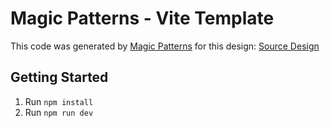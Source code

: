 # Magic Patterns - Vite Template

This code was generated by [Magic Patterns](https://magicpatterns.com) for this design: [Source Design](https://www.magicpatterns.com/c/hrg7ubty75zce5ycms1lav)

## Getting Started

1. Run `npm install`
2. Run `npm run dev`
